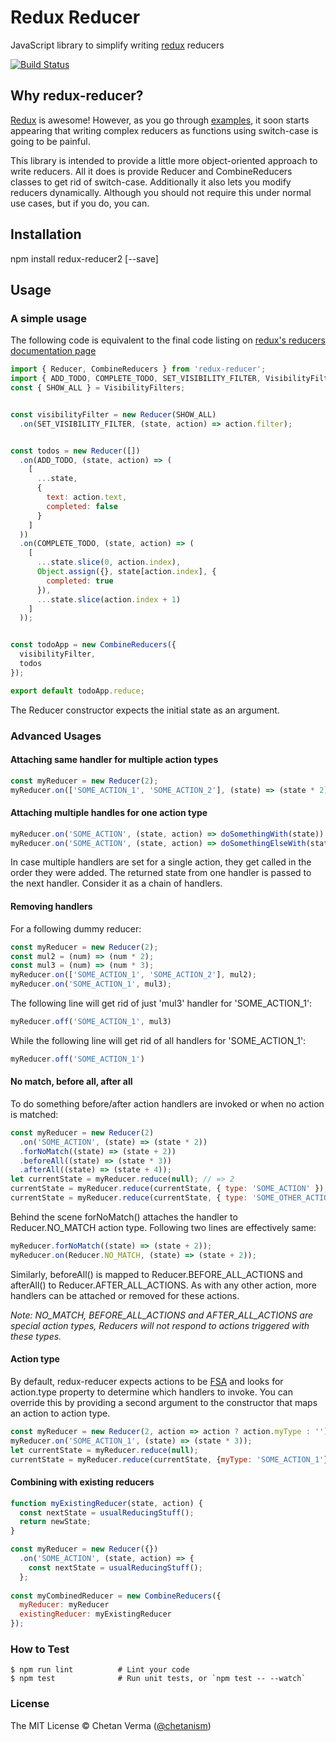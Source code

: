 # Redux Reducer
JavaScript library to simplify writing [redux](https://github.com/rackt/redux) reducers

[![Build Status](https://travis-ci.org/chetanism/redux-reducer.svg?branch=master)](https://travis-ci.org/chetanism/redux-reducer)

## Why redux-reducer?
[Redux](https://github.com/rackt/redux) is awesome!
However, as you go through [examples](http://rackt.org/redux/docs/introduction/Examples.html), 
 it soon starts appearing that writing complex reducers as functions using switch-case is going to be painful.
 
This library is intended to provide a little more object-oriented approach to write reducers. All it does is
  provide Reducer and CombineReducers classes to get rid of switch-case. Additionally it also lets you 
  modify reducers dynamically. Although you should not require this under normal use cases, but if you do, 
  you can.
  
## Installation
npm install redux-reducer2 [--save]
  
## Usage

### A simple usage
The following code is equivalent to the final code listing on [redux's reducers documentation page](http://rackt.org/redux/docs/basics/Reducers.html)

```javascript
import { Reducer, CombineReducers } from 'redux-reducer';
import { ADD_TODO, COMPLETE_TODO, SET_VISIBILITY_FILTER, VisibilityFilters } from './actions';
const { SHOW_ALL } = VisibilityFilters;


const visibilityFilter = new Reducer(SHOW_ALL)
  .on(SET_VISIBILITY_FILTER, (state, action) => action.filter);


const todos = new Reducer([])
  .on(ADD_TODO, (state, action) => (
    [
      ...state,
      {
        text: action.text,
        completed: false
      }
    ]
  ))
  .on(COMPLETE_TODO, (state, action) => (
    [
      ...state.slice(0, action.index),
      Object.assign({}, state[action.index], {
        completed: true
      }),
      ...state.slice(action.index + 1)
    ]
  ));


const todoApp = new CombineReducers({
  visibilityFilter,
  todos
});

export default todoApp.reduce;
```

The Reducer constructor expects the initial state as an argument. 

### Advanced Usages
#### Attaching same handler for multiple action types
```javascript
const myReducer = new Reducer(2);
myReducer.on(['SOME_ACTION_1', 'SOME_ACTION_2'], (state) => (state * 2));
```
#### Attaching multiple handles for one action type
```javascript
myReducer.on('SOME_ACTION', (state, action) => doSomethingWith(state));
myReducer.on('SOME_ACTION', (state, action) => doSomethingElseWith(state));
```
In case multiple handlers are set for a single action, they get called in the order they were added. The returned state from 
 one handler is passed to the next handler. Consider it as a chain of handlers.

#### Removing handlers
For a following dummy reducer:
```javascript
const myReducer = new Reducer(2);
const mul2 = (num) => (num * 2);
const mul3 = (num) => (num * 3);
myReducer.on(['SOME_ACTION_1', 'SOME_ACTION_2'], mul2);
myReducer.on('SOME_ACTION_1', mul3);
```
The following line will get rid of just 'mul3' handler for 'SOME_ACTION_1':
```javascript
myReducer.off('SOME_ACTION_1', mul3)
```
While the following line will get rid of all handlers for 'SOME_ACTION_1':
```javascript
myReducer.off('SOME_ACTION_1')
```

 
#### No match, before all, after all
To do something before/after action handlers are invoked or when no action is matched:  
```javascript
const myReducer = new Reducer(2)
  .on('SOME_ACTION', (state) => (state * 2))
  .forNoMatch((state) => (state + 2))
  .beforeAll((state) => (state * 3))
  .afterAll((state) => (state + 4));  
let currentState = myReducer.reduce(null); // => 2
currentState = myReducer.reduce(currentState, { type: 'SOME_ACTION' }); // => 16
currentState = myReducer.reduce(currentState, { type: 'SOME_OTHER_ACTION' }); // => 18
```

Behind the scene forNoMatch() attaches the handler to Reducer.NO_MATCH action type.
 Following two lines are effectively same:
```javascript
myReducer.forNoMatch((state) => (state + 2));
myReducer.on(Reducer.NO_MATCH, (state) => (state + 2));
```
Similarly, beforeAll() is mapped to Reducer.BEFORE_ALL_ACTIONS and afterAll() to Reducer.AFTER_ALL_ACTIONS.
As with any other action, more handlers can be attached or removed for these actions.

*Note: NO_MATCH, BEFORE_ALL_ACTIONS and AFTER_ALL_ACTIONS are special action types,
Reducers will not respond to actions triggered with these types.*  

#### Action type
By default, redux-reducer expects actions to be [FSA](https://github.com/acdlite/flux-standard-action) and looks for action.type
property to determine which handlers to invoke. You can override this by providing a second argument to the constructor that maps 
an action to action type.

```javascript
const myReducer = new Reducer(2, action => action ? action.myType : '');
myReducer.on('SOME_ACTION_1', (state) => (state * 3));
let currentState = myReducer.reduce(null);
currentState = myReducer.reduce(currentState, {myType: 'SOME_ACTION_1'});
```

#### Combining with existing reducers
```javascript
function myExistingReducer(state, action) {
  const nextState = usualReducingStuff();
  return newState;
}

const myReducer = new Reducer({})
  .on('SOME_ACTION', (state, action) => {
    const nextState = usualReducingStuff();
  };
  
const myCombinedReducer = new CombineReducers({
  myReducer: myReducer
  existingReducer: myExistingReducer
});
```

### How to Test

```shell
$ npm run lint          # Lint your code
$ npm test              # Run unit tests, or `npm test -- --watch`
```

### License

The MIT License © Chetan Verma ([@chetanism](https://twitter.com/chetanism))
